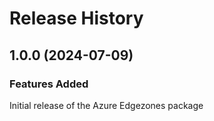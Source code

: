 # Release History
    
## 1.0.0 (2024-07-09)

### Features Added

Initial release of the Azure Edgezones package
